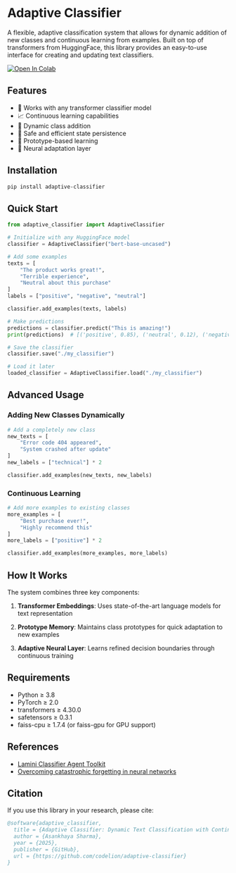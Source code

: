 # Adaptive Classifier

A flexible, adaptive classification system that allows for dynamic addition of new classes and continuous learning from examples. Built on top of transformers from HuggingFace, this library provides an easy-to-use interface for creating and updating text classifiers.

[![Open In Colab](https://colab.research.google.com/assets/colab-badge.svg)](https://colab.research.google.com/drive/1Zmvtb3XUFtUImEmYdKpkuqmxKVlRxzt9?usp=sharing)


## Features

- 🚀 Works with any transformer classifier model
- 📈 Continuous learning capabilities
- 🎯 Dynamic class addition
- 💾 Safe and efficient state persistence
- 🔄 Prototype-based learning
- 🧠 Neural adaptation layer

## Installation

```bash
pip install adaptive-classifier
```

## Quick Start

```python
from adaptive_classifier import AdaptiveClassifier

# Initialize with any HuggingFace model
classifier = AdaptiveClassifier("bert-base-uncased")

# Add some examples
texts = [
    "The product works great!",
    "Terrible experience",
    "Neutral about this purchase"
]
labels = ["positive", "negative", "neutral"]

classifier.add_examples(texts, labels)

# Make predictions
predictions = classifier.predict("This is amazing!")
print(predictions)  # [('positive', 0.85), ('neutral', 0.12), ('negative', 0.03)]

# Save the classifier
classifier.save("./my_classifier")

# Load it later
loaded_classifier = AdaptiveClassifier.load("./my_classifier")
```

## Advanced Usage

### Adding New Classes Dynamically

```python
# Add a completely new class
new_texts = [
    "Error code 404 appeared",
    "System crashed after update"
]
new_labels = ["technical"] * 2

classifier.add_examples(new_texts, new_labels)
```

### Continuous Learning

```python
# Add more examples to existing classes
more_examples = [
    "Best purchase ever!",
    "Highly recommend this"
]
more_labels = ["positive"] * 2

classifier.add_examples(more_examples, more_labels)
```

## How It Works

The system combines three key components:

1. **Transformer Embeddings**: Uses state-of-the-art language models for text representation

2. **Prototype Memory**: Maintains class prototypes for quick adaptation to new examples

3. **Adaptive Neural Layer**: Learns refined decision boundaries through continuous training

## Requirements

- Python ≥ 3.8
- PyTorch ≥ 2.0
- transformers ≥ 4.30.0
- safetensors ≥ 0.3.1
- faiss-cpu ≥ 1.7.4 (or faiss-gpu for GPU support)

## References
- [Lamini Classifier Agent Toolkit](https://www.lamini.ai/blog/classifier-agent-toolkit)
- [Overcoming catastrophic forgetting in neural networks](https://arxiv.org/abs/1612.00796)

## Citation

If you use this library in your research, please cite:

```bibtex
@software{adaptive_classifier,
  title = {Adaptive Classifier: Dynamic Text Classification with Continuous Learning},
  author = {Asankhaya Sharma},
  year = {2025},
  publisher = {GitHub},
  url = {https://github.com/codelion/adaptive-classifier}
}
```
